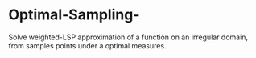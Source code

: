 # Optimal-Sampling-
Solve weighted-LSP approximation of a function on an irregular domain, from samples points under a optimal measures.
